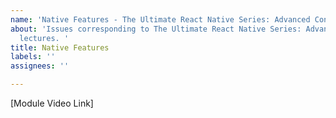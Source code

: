 ```yaml
---
name: 'Native Features - The Ultimate React Native Series: Advanced Concepts'
about: 'Issues corresponding to The Ultimate React Native Series: Advanced Concepts
  lectures. '
title: Native Features
labels: ''
assignees: ''

---
```


[Module Video Link]
